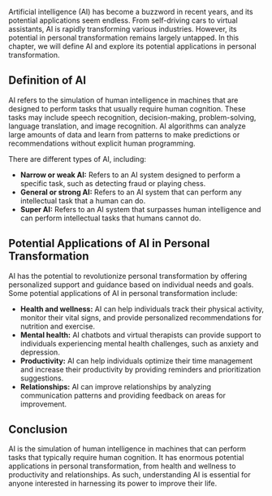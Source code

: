 

Artificial intelligence (AI) has become a buzzword in recent years, and its potential applications seem endless. From self-driving cars to virtual assistants, AI is rapidly transforming various industries. However, its potential in personal transformation remains largely untapped. In this chapter, we will define AI and explore its potential applications in personal transformation.

Definition of AI
----------------

AI refers to the simulation of human intelligence in machines that are designed to perform tasks that usually require human cognition. These tasks may include speech recognition, decision-making, problem-solving, language translation, and image recognition. AI algorithms can analyze large amounts of data and learn from patterns to make predictions or recommendations without explicit human programming.

There are different types of AI, including:

* **Narrow or weak AI:** Refers to an AI system designed to perform a specific task, such as detecting fraud or playing chess.
* **General or strong AI:** Refers to an AI system that can perform any intellectual task that a human can do.
* **Super AI:** Refers to an AI system that surpasses human intelligence and can perform intellectual tasks that humans cannot do.

Potential Applications of AI in Personal Transformation
-------------------------------------------------------

AI has the potential to revolutionize personal transformation by offering personalized support and guidance based on individual needs and goals. Some potential applications of AI in personal transformation include:

* **Health and wellness:** AI can help individuals track their physical activity, monitor their vital signs, and provide personalized recommendations for nutrition and exercise.
* **Mental health:** AI chatbots and virtual therapists can provide support to individuals experiencing mental health challenges, such as anxiety and depression.
* **Productivity:** AI can help individuals optimize their time management and increase their productivity by providing reminders and prioritization suggestions.
* **Relationships:** AI can improve relationships by analyzing communication patterns and providing feedback on areas for improvement.

Conclusion
----------

AI is the simulation of human intelligence in machines that can perform tasks that typically require human cognition. It has enormous potential applications in personal transformation, from health and wellness to productivity and relationships. As such, understanding AI is essential for anyone interested in harnessing its power to improve their life.
